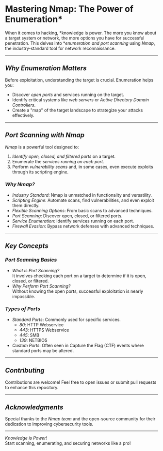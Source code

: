 # Mastering Nmap: The Power of Enumeration*
When it comes to hacking, *knowledge is power. The more you know about a target system or network, the more options you have for successful penetration. This delves into **enumeration and port scanning* using *Nmap*, the industry-standard tool for network reconnaissance.

---

##  *Why Enumeration Matters*
Before exploitation, understanding the target is crucial. Enumeration helps you:
- Discover *open ports* and services running on the target.
- Identify critical systems like *web servers* or *Active Directory Domain Controllers*.
- Create a "map" of the target landscape to strategize your attacks effectively.

---

##  *Port Scanning with Nmap*
*Nmap* is a powerful tool designed to:
1. *Identify open, closed, and filtered ports* on a target.
2. Enumerate the *services running on each port*.
3. Perform *vulnerability scans* and, in some cases, even execute exploits through its scripting engine.

###  *Why Nmap?*
- *Industry Standard*: Nmap is unmatched in functionality and versatility.
- *Scripting Engine*: Automate scans, find vulnerabilities, and even exploit them directly.
- *Flexible Scanning Options*: From basic scans to advanced techniques.
- *Port Scanning*: Discover open, closed, or filtered ports.
- *Service Enumeration*: Identify services running on each port.
- *Firewall Evasion*: Bypass network defenses with advanced techniques.

---

## *Key Concepts*

###  *Port Scanning Basics*
- *What is Port Scanning?*  
  It involves checking each port on a target to determine if it is open, closed, or filtered.  
- *Why Perform Port Scanning?*  
  Without knowing the open ports, successful exploitation is nearly impossible.

### *Types of Ports*
- *Standard Ports*: Commonly used for specific services.
  - *80*: HTTP Webservice
  - *443*: HTTPS Webservice
  - *445*: SMB
  - *139*: NETBIOS  
- *Custom Ports*: Often seen in Capture the Flag (CTF) events where standard ports may be altered.

---

##  *Contributing*
Contributions are welcome! Feel free to open issues or submit pull requests to enhance this repository.

---

##  *Acknowledgments*
Special thanks to the *Nmap team* and the open-source community for their dedication to improving cybersecurity tools.

---

 *Knowledge is Power!*  
Start scanning, enumerating, and securing networks like a pro! 
